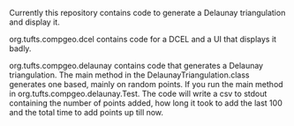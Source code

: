 
Currently this repository contains code to generate a Delaunay triangulation and display it.

org.tufts.compgeo.dcel contains code for a DCEL and a UI that displays it badly.

org.tufts.compgeo.delaunay contains code that generates a Delaunay triangulation. 
The main method in the DelaunayTriangulation.class generates one based, mainly on random points.
If you run the main method in org.tufts.compgeo.delaunay.Test. The code will write a csv to stdout containing the number of points added, how
 long it took to add the last 100 and the total time to add points up till now.